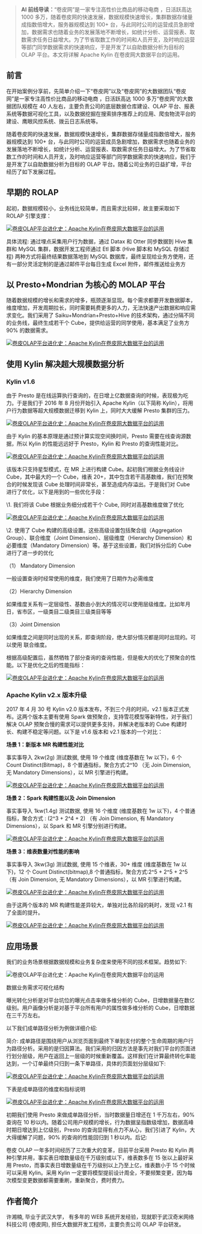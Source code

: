 > **AI 前线导读：**“卷皮网”是一家专注高性价比商品的移动电商 ，日活跃高达 1000 多万，随着卷皮网的快速发展，数据规模快速增长，集群数据存储量成指数倍增大，服务器规模达到 100+ 台，与此同时公司的运营成员急剧增加，数据需求也随着业务的发展落地不断增长，如统计分析、运营报表、取数需求任务日益增大。为了节省取数工作的时间和人员开支，及时响应运营等部门同学数据需求的快速响应，于是开发了以自助数据分析为目标的 OLAP 平台。本文将详解 Apache Kylin 在卷皮网大数据平台的运用。

## 前言

在开始案例分享前，先简单介绍一下“卷皮网”以及“卷皮网”的大数据团队“卷皮网”是一家专注高性价比商品的移动电商 ，日活跃高达 1000 多万“卷皮网”的大数据团队规模在 40 人左右，主要负责公司的底层数据仓库建设、OLAP 平台、报表系统等数据可视化工具，以及数据挖掘在搜索排序推荐上的应用、爬虫物流平台的建设、鹰眼风控系统、拨云日志系统等。

随着卷皮网的快速发展，数据规模快速增长，集群数据存储量成指数倍增大，服务器规模达到 100+ 台，与此同时公司的运营成员急剧增加，数据需求也随着业务的发展落地不断增长，如统计分析、运营报表、取数需求任务日益增大。为了节省取数工作的时间和人员开支，及时响应运营等部门同学数据需求的快速响应，我们于是开发了以自助数据分析为目标的 OLAP 平台。随着公司业务的日益扩增，平台经历了如下发展过程。

## 早期的 ROLAP

起初，数据规模较小，业务线比较简单，而且需求比较碎，故主要采取如下 ROLAP 引擎支撑：

[![卷皮OLAP平台进化史：Apache Kylin在卷皮网大数据平台的运用](D:\superz\BigData-A-Question\大数据文章采集\Kylin\images\75a1fbcf63ed5cc09f50ed29f1889d64.png)](https://s3.amazonaws.com/infoq.content.live.0/articles/juanpi-olap-apache-kylin/zh/resources/8361-1537012314473.png)

具体流程: 通过埋点采集用户行为数据，通过 Datax 和 Otter 同步数据到 Hive 集群和 MySQL 集群，数据开发工程师通过 Etl 脚本 (Hive 脚本和 MySQL 存储过程) 两种方式将最终结果数据落地到 MySQL 数据库，最终呈现给业务方使用，还有一部分灵活定制的是通过邮件平台每日生成 Excel 附件，邮件推送给业务方

## 以 Presto+Mondrian 为核心的 MOLAP 平台

随着数据规模的增长和需求的增多，瓶颈逐渐显现。每个需求都要开发数据脚本，维度增加，开发周期拉长，同时需要耗费更多的人力，无法快速产出数据和响应需求变化。我们采用了 Saiku+Mondrian+Presto+Hive 的技术架构，通过分隔不同的业务线，最终生成若干个 Cube，提供给运营的同学使用，基本满足了业务方 90% 的数据需求。

[![卷皮OLAP平台进化史：Apache Kylin在卷皮网大数据平台的运用](D:\superz\BigData-A-Question\大数据文章采集\Kylin\images\7f83a5d8ad548e113e8aa611d25fea0d.png)](https://s3.amazonaws.com/infoq.content.live.0/articles/juanpi-olap-apache-kylin/zh/resources/6752-1537012314787.png)

## 使用 Kylin 解决超大规模数据分析 

### Kylin v1.6

由于 Presto 是在线运算执行查询的，在日增上亿数据查询的时候，表现极为吃力。于是我们于 2016 年 8 月份开始引入 Apache Kylin（以下简称 Kylin），将用户行为数据等超大规模数据迁移到 Kylin 上，同时大大缓解 Presto 集群的压力。

[![卷皮OLAP平台进化史：Apache Kylin在卷皮网大数据平台的运用](D:\superz\BigData-A-Question\大数据文章采集\Kylin\images\5caf369590ed1b3355ce8f7df845731e.png)](https://s3.amazonaws.com/infoq.content.live.0/articles/juanpi-olap-apache-kylin/zh/resources/5473-1537012313738.png)

由于 Kylin 的基本原理是通过预计算实现空间换时间，Presto 需要在线查询源数据，所以 Kylin 的性能远远好于 Presto，Kylin 和 Presto 的查询性能对比。

[![卷皮OLAP平台进化史：Apache Kylin在卷皮网大数据平台的运用](D:\superz\BigData-A-Question\大数据文章采集\Kylin\images\d3c53c152fc7640035ac9379ed1958d0.png)](https://s3.amazonaws.com/infoq.content.live.0/articles/juanpi-olap-apache-kylin/zh/resources/8371-1537013091443.png)

该版本只支持星型模式，在 MR 上进行构建 Cube。起初我们根据业务线设计 Cube，其中最大的一个 Cube，维表 20+，其中包含若干高基数维，我们在预聚合的时候发现该 Cube 处理时间非常长，甚至造成内存溢出。于是我们对 Cube 进行了优化，以下是用到的一些优化手段：  

\1. 我们将该 Cube 根据业务细分成若干个 Cube, 同时对高基数维度做了优化

[![卷皮OLAP平台进化史：Apache Kylin在卷皮网大数据平台的运用](D:\superz\BigData-A-Question\大数据文章采集\Kylin\images\4c70bad36fb7862b938f1c1ac625f2f0.png)](https://s3.amazonaws.com/infoq.content.live.0/articles/juanpi-olap-apache-kylin/zh/resources/6762-1537013092563.png)

\2. 使用了 Cube 构建的高级设置。这些高级设置包括聚合组（Aggregation Group）、联合维度（Joint Dimension）、层级维度（Hierarchy Dimension）和必要维度（Mandatory Dimension）等。基于这些设置，我们对拆分后的 Cube 进行了进一步的优化

（1） Mandatory Dimension

一般设置查询时经常使用的维度，我们使用了日期作为必需维度

（2）Hierarchy Dimension

如果维度关系有一定层级性、基数由小到大的情况可以使用层级维度。比如年月日，省市区，一级类目二级类目三级类目等等

（3）Joint Dimension

如果维度之间是同时出现的关系，即查询阶段，绝大部分情况都是同时出现的。可以使用 联合维度。

根据高级配置后，虽然牺牲了部分查询的查询性能，但是极大的优化了预聚合的性能。以下是优化之后的性能指标：

[![卷皮OLAP平台进化史：Apache Kylin在卷皮网大数据平台的运用](D:\superz\BigData-A-Question\大数据文章采集\Kylin\images\97d70424015e924094ffa865ec7a6131.png)](https://s3.amazonaws.com/infoq.content.live.0/articles/juanpi-olap-apache-kylin/zh/resources/5483-1537013092079.png)

### Apache Kylin v2.x 版本升级

2017 年 4 月 30 号 Kylin v2.0 版本发布，不到三个月的时间，v2.1 版本正式发布。这两个版本主要有使用 Spark 做预聚合，支持雪花模型等新特性，对于我们解决 OLAP 预聚合慢的需求可以提供更多支持，并解决老版本的 Cube 构建时长、构建不稳定等问题。以下是 v1.6 版本和 v2.1 版本的一个对比：

**场景 1：新版本 MR 构建性能对比**

事实事导入 2kw(2g) 测试数据, 使用 19 个维度 (维度基数在 1w 以下)，6 个 Count Distinct(Bitmap)，8 个普通指标，聚合方式:2^10 （无 Join Dimension, 无 Mandatory Dimensions），以 MR 引擎进行构建。

[![卷皮OLAP平台进化史：Apache Kylin在卷皮网大数据平台的运用](D:\superz\BigData-A-Question\大数据文章采集\Kylin\images\ba23721121c47fd55c9cb740fb577670.png)](https://s3.amazonaws.com/infoq.content.live.0/articles/juanpi-olap-apache-kylin/zh/resources/4664-1537013093332.png)

**场景 2：Spark 构建性能以及 Join Dimension**

事实事导入 1kw(1.4g) 测试数据, 使用 16 个维度 (维度基数在 1w 以下)，4 个普通指标，聚合方式 : (2^3 + 2^4 + 2) （有 Join Dimension, 有 Mandatory Dimensions），以 Spark 和 MR 引擎分别进行构建。

[![卷皮OLAP平台进化史：Apache Kylin在卷皮网大数据平台的运用](D:\superz\BigData-A-Question\大数据文章采集\Kylin\images\539349011688cd9575831a1d5a27ce04.png)](https://s3.amazonaws.com/infoq.content.live.0/articles/juanpi-olap-apache-kylin/zh/resources/3805-1537013093084.png)

**场景 3：维表数量对性能的影响**

事实事导入 3kw(3g) 测试数据, 使用 15 个维表，30+ 维度 (维度基数在 1w 以下)，12 个 Count Distinct(bitmap),8 个普通指标，聚合方式:2^5 + 2^5 + 2^5 （有 Join Dimension, 无 Mandatory Dimensions），以 MR 引擎进行构建。

[![卷皮OLAP平台进化史：Apache Kylin在卷皮网大数据平台的运用](D:\superz\BigData-A-Question\大数据文章采集\Kylin\images\9de31dd7cf45b5c7139a93543ea7ce7a.png)](https://s3.amazonaws.com/infoq.content.live.0/articles/juanpi-olap-apache-kylin/zh/resources/3366-1537013092322.png)

由于这两个版本的 MR 构建性能差异较大，单独对比各阶段的耗时，发现 v2.1 有了全面的提升。

[![卷皮OLAP平台进化史：Apache Kylin在卷皮网大数据平台的运用](D:\superz\BigData-A-Question\大数据文章采集\Kylin\images\dfdf1bd8378942c82f4c67f34559381b.png)](https://s3.amazonaws.com/infoq.content.live.0/articles/juanpi-olap-apache-kylin/zh/resources/2777-1537013091757.png)

## 应用场景

我们的业务场景根据数据规模和业务复杂度来使用不同的技术框架。趋势如下:

![卷皮OLAP平台进化史：Apache Kylin在卷皮网大数据平台的运用](D:\superz\BigData-A-Question\大数据文章采集\Kylin\images\0347907dd2c2d7edebcdcc5ab16aa093.png)

数据业务需求可视化结构

曝光转化分析是对平台坑位的曝光点击率做多维分析的 Cube，日增数据量在数亿级别。用户画像分析是对基于平台所有用户的属性做多维分析的 Cube，日增数据在三千万左右。

以下我们成单路径分析为例做详细介绍:

简介:  成单路径是围绕用户从浏览页面到最终下单到支付的整个生命周期的用户行为路径分析。采用的是归因算法。我们采用的归因方法是事先对我们平台的页面进行划分层级，用户在返回上一层级的时候重新覆盖。这样我们在计算最终转化率能达到，一个订单最终只归到一条下单路径，具体的页面划分层级如下:

[![卷皮OLAP平台进化史：Apache Kylin在卷皮网大数据平台的运用](D:\superz\BigData-A-Question\大数据文章采集\Kylin\images\92dc51416b872f89aba04444a8d5b843.png)](https://s3.amazonaws.com/infoq.content.live.0/articles/juanpi-olap-apache-kylin/zh/resources/4654-1537012315103.png)

下表是成单路径的维度和指标说明

[![卷皮OLAP平台进化史：Apache Kylin在卷皮网大数据平台的运用](D:\superz\BigData-A-Question\大数据文章采集\Kylin\images\0f1a4245ca5cead7f2227f3e2d96b075.png)](https://s3.amazonaws.com/infoq.content.live.0/articles/juanpi-olap-apache-kylin/zh/resources/2258-1537013092809.png)

初期我们使用 Presto 来做成单路径分析，当时数据量日增还在 1 千万左右，90% 查询在 10 秒以内。随着公司用户规模的增长，行为数据呈指数级增加，数据高峰时期日增达到上亿级别，Presto 的查询显得有点力不从心，我们引进了 Kylin，大大得缓解了问题，90% 的查询的性能回归到 1 秒以内。后记:

卷皮 OLAP 一年多时间经历了三次重大的变革，目前平台采用 Presto 和 Kylin 两种引擎并用，事实表日增数量级在千万级别或以下，维表数多在 15 张以上最好采用 Presto，而事实表日增数量级在千万级别以上乃至上亿，维表数小于 15 个时候可以采用 Kylin。采用 Kylin 一定要将模型提前设计周全，不要频繁变更，因为每次模型变更数据都需要重刷，重新聚合，费时费力。

## 作者简介

许湘楠, 毕业于武汉大学， 有多年的 WEB 系统开发经验，现就职于武汉奇米网络科技公司 (卷皮网), 担任大数据开发工程师，主要负责公司 OLAP 平台研发。